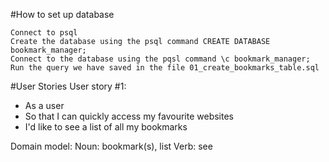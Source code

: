 #How to set up database
```
Connect to psql
Create the database using the psql command CREATE DATABASE bookmark_manager;
Connect to the database using the pqsl command \c bookmark_manager;
Run the query we have saved in the file 01_create_bookmarks_table.sql
```

#User Stories
User story #1:
- As a user
- So that I can quickly access my favourite websites
- I'd like to see a list of all my bookmarks

Domain model:
Noun: bookmark(s), list
Verb: see
